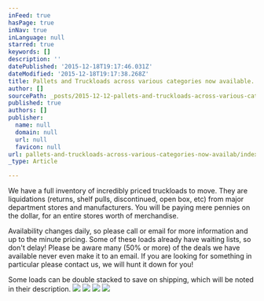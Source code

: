 ```yaml
---
inFeed: true
hasPage: true
inNav: true
inLanguage: null
starred: true
keywords: []
description: ''
datePublished: '2015-12-18T19:17:46.031Z'
dateModified: '2015-12-18T19:17:38.268Z'
title: Pallets and Truckloads across various categories now available.
author: []
sourcePath: _posts/2015-12-12-pallets-and-truckloads-across-various-categories-now-availab.md
published: true
authors: []
publisher:
  name: null
  domain: null
  url: null
  favicon: null
url: pallets-and-truckloads-across-various-categories-now-availab/index.html
_type: Article

---
```

We have a full inventory of incredibly priced truckloads to move.  They are liquidations (returns, shelf pulls, discontinued, open box, etc) from major department stores and manufacturers.  You will be paying mere pennies on the dollar, for an entire stores worth of merchandise.

Availability changes daily, so please call or email for more information and up to the minute pricing.  Some of these loads already have waiting lists, so don't delay!  Please be aware many (50% or more) of the deals we have available never even make it to an email.  If you are looking for something in particular please contact us, we will hunt it down for you!

Some loads can be double stacked to save on shipping, which will be noted in their description.
![](https://the-grid-user-content.s3-us-west-2.amazonaws.com/e87bca4c-4218-4d2a-a522-20f2d2732ffe.jpg)
![](https://the-grid-user-content.s3-us-west-2.amazonaws.com/393a0a24-abca-4387-ae82-1b0b9b7c389a.jpg)
![](https://s3-us-west-2.amazonaws.com/the-grid-img/p/a30f7d36a6eb47c70af79ca51c984309c418f833.jpg)
![](https://the-grid-user-content.s3-us-west-2.amazonaws.com/d54c331c-a7ae-466d-9612-a60f36ae130c.jpg)